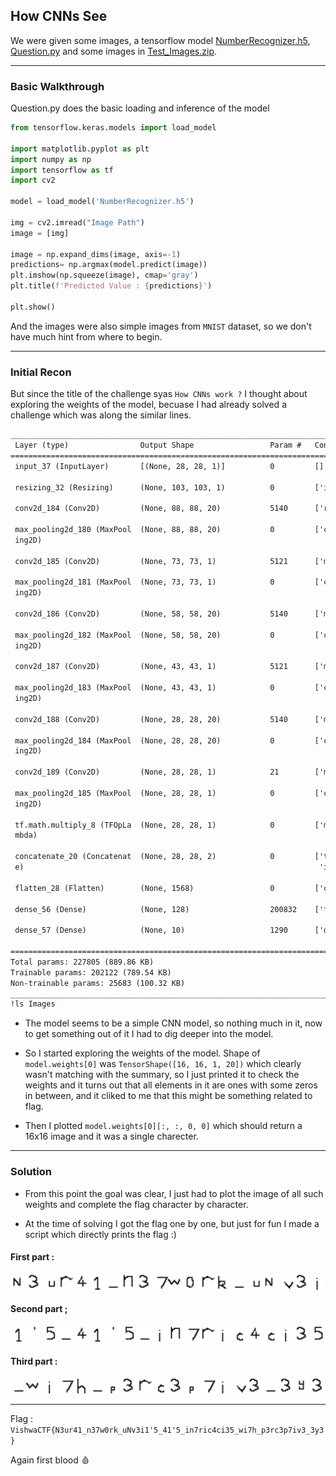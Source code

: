 ## How CNNs See 

We were given some images, a tensorflow model [NumberRecognizer.h5](assets/NumberRecognizer.h5), [Question.py](assets/Question.py) and some images in [Test_Images.zip](assets/Test_Images.zip). 

--- 

### Basic Walkthrough

Question.py does the basic loading and inference of the model 
```python
from tensorflow.keras.models import load_model

import matplotlib.pyplot as plt
import numpy as np
import tensorflow as tf
import cv2

model = load_model('NumberRecognizer.h5')

img = cv2.imread("Image Path")
image = [img]

image = np.expand_dims(image, axis=-1)
predictions= np.argmax(model.predict(image))
plt.imshow(np.squeeze(image), cmap='gray')
plt.title(f'Predicted Value : {predictions}')

plt.show()
```

And the images were also simple images from `MNIST` dataset, so we don't have much hint from where to begin.  

---

### Initial Recon

But since the title of the challenge syas `How CNNs work ?` I thought about exploring the weights of the model, becuase I had already solved a challenge which was along the similar lines. 

```txt
__________________________________________________________________________________________________
 Layer (type)                Output Shape                 Param #   Connected to                  
==================================================================================================
 input_37 (InputLayer)       [(None, 28, 28, 1)]          0         []                            
                                                                                                  
 resizing_32 (Resizing)      (None, 103, 103, 1)          0         ['input_37[0][0]']            
                                                                                                  
 conv2d_184 (Conv2D)         (None, 88, 88, 20)           5140      ['resizing_32[0][0]']         
                                                                                                  
 max_pooling2d_180 (MaxPool  (None, 88, 88, 20)           0         ['conv2d_184[0][0]']          
 ing2D)                                                                                           
                                                                                                  
 conv2d_185 (Conv2D)         (None, 73, 73, 1)            5121      ['max_pooling2d_180[0][0]']   
                                                                                                  
 max_pooling2d_181 (MaxPool  (None, 73, 73, 1)            0         ['conv2d_185[0][0]']          
 ing2D)                                                                                           
                                                                                                  
 conv2d_186 (Conv2D)         (None, 58, 58, 20)           5140      ['max_pooling2d_181[0][0]']   
                                                                                                  
 max_pooling2d_182 (MaxPool  (None, 58, 58, 20)           0         ['conv2d_186[0][0]']          
 ing2D)                                                                                           
                                                                                                  
 conv2d_187 (Conv2D)         (None, 43, 43, 1)            5121      ['max_pooling2d_182[0][0]']   
                                                                                                  
 max_pooling2d_183 (MaxPool  (None, 43, 43, 1)            0         ['conv2d_187[0][0]']          
 ing2D)                                                                                           
                                                                                                  
 conv2d_188 (Conv2D)         (None, 28, 28, 20)           5140      ['max_pooling2d_183[0][0]']   
                                                                                                  
 max_pooling2d_184 (MaxPool  (None, 28, 28, 20)           0         ['conv2d_188[0][0]']          
 ing2D)                                                                                           
                                                                                                  
 conv2d_189 (Conv2D)         (None, 28, 28, 1)            21        ['max_pooling2d_184[0][0]']   
                                                                                                  
 max_pooling2d_185 (MaxPool  (None, 28, 28, 1)            0         ['conv2d_189[0][0]']          
 ing2D)                                                                                           
                                                                                                  
 tf.math.multiply_8 (TFOpLa  (None, 28, 28, 1)            0         ['max_pooling2d_185[0][0]']   
 mbda)                                                                                            
                                                                                                  
 concatenate_20 (Concatenat  (None, 28, 28, 2)            0         ['tf.math.multiply_8[0][0]',  
 e)                                                                  'input_37[0][0]']            
                                                                                                  
 flatten_28 (Flatten)        (None, 1568)                 0         ['concatenate_20[0][0]']      
                                                                                                  
 dense_56 (Dense)            (None, 128)                  200832    ['flatten_28[0][0]']          
                                                                                                  
 dense_57 (Dense)            (None, 10)                   1290      ['dense_56[0][0]']            
                                                                                                  
==================================================================================================
Total params: 227805 (889.86 KB)
Trainable params: 202122 (789.54 KB)
Non-trainable params: 25683 (100.32 KB)
__________________________________________________________________________________________________
!ls Images

```

* The model seems to be a simple CNN model, so nothing much in it, now to get something out of it I had to dig deeper into the model. 

* So I started exploring the weights of the model. Shape of `model.weights[0]` was `TensorShape([16, 16, 1, 20])` which clearly wasn't matching with the summary, so I just printed it to check the weights and it turns out that all elements in it are ones with some zeros in between, and it cliked to me that this might be something related to flag. 

* Then I plotted `model.weights[0][:, :, 0, 0]` which should return a     16x16 image and it was a single charecter. 

---
### Solution

* From this point the goal was clear, I just had to plot the image of all such weights and complete the flag character by character. 

* At the time of solving I got the flag one by one, but just for fun I made a script which directly prints the flag :) 

#### First part : 

![First part](assets/flag0.png)

#### Second part ;

![Second Part](assets/flag1.png)

#### Third part : 

![Third Part](assets/flag2.png)

---


Flag : `VishwaCTF{N3ur41_n37w0rk_uNv3i1'5_41'5_in7ric4ci35_wi7h_p3rc3p7iv3_3y3}`

Again first blood 🩸


